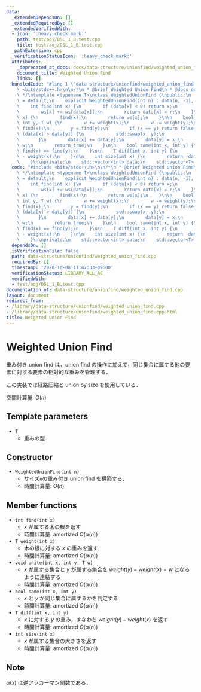 ```yaml
---
data:
  _extendedDependsOn: []
  _extendedRequiredBy: []
  _extendedVerifiedWith:
  - icon: ':heavy_check_mark:'
    path: test/aoj/DSL_1_B.test.cpp
    title: test/aoj/DSL_1_B.test.cpp
  _pathExtension: cpp
  _verificationStatusIcon: ':heavy_check_mark:'
  attributes:
    _deprecated_at_docs: docs/data-structure/unionfind/weighted_union_find.md
    document_title: Weighted Union Find
    links: []
  bundledCode: "#line 1 \"data-structure/unionfind/weighted_union_find.cpp\"\n#include\
    \ <bits/stdc++.h>\n\n/*\n * @brief Weighted Union Find\n * @docs docs/data-structure/unionfind/weighted_union_find.md\n\
    \ */\ntemplate <typename T>\nclass WeightedUnionFind {\npublic:\n    WeightedUnionFind()\
    \ = default;\n    explicit WeightedUnionFind(int n) : data(n, -1), ws(n) {}\n\n\
    \    int find(int x) {\n        if (data[x] < 0) return x;\n        int r = find(data[x]);\n\
    \        ws[x] += ws[data[x]];\n        return data[x] = r;\n    }\n\n    T weight(int\
    \ x) {\n        find(x);\n        return ws[x];\n    }\n\n    bool unite(int x,\
    \ int y, T w) {\n        w += weight(x);\n        w -= weight(y);\n        x =\
    \ find(x);\n        y = find(y);\n        if (x == y) return false;\n        if\
    \ (data[x] > data[y]) {\n            std::swap(x, y);\n            w = -w;\n \
    \       }\n        data[x] += data[y];\n        data[y] = x;\n        ws[y] =\
    \ w;\n        return true;\n    }\n\n    bool same(int x, int y) {\n        return\
    \ find(x) == find(y);\n    }\n\n    T diff(int x, int y) {\n        return weight(y)\
    \ - weight(x);\n    }\n\n    int size(int x) {\n        return -data[find(x)];\n\
    \    }\n\nprivate:\n    std::vector<int> data;\n    std::vector<T> ws;\n};\n"
  code: "#include <bits/stdc++.h>\n\n/*\n * @brief Weighted Union Find\n * @docs docs/data-structure/unionfind/weighted_union_find.md\n\
    \ */\ntemplate <typename T>\nclass WeightedUnionFind {\npublic:\n    WeightedUnionFind()\
    \ = default;\n    explicit WeightedUnionFind(int n) : data(n, -1), ws(n) {}\n\n\
    \    int find(int x) {\n        if (data[x] < 0) return x;\n        int r = find(data[x]);\n\
    \        ws[x] += ws[data[x]];\n        return data[x] = r;\n    }\n\n    T weight(int\
    \ x) {\n        find(x);\n        return ws[x];\n    }\n\n    bool unite(int x,\
    \ int y, T w) {\n        w += weight(x);\n        w -= weight(y);\n        x =\
    \ find(x);\n        y = find(y);\n        if (x == y) return false;\n        if\
    \ (data[x] > data[y]) {\n            std::swap(x, y);\n            w = -w;\n \
    \       }\n        data[x] += data[y];\n        data[y] = x;\n        ws[y] =\
    \ w;\n        return true;\n    }\n\n    bool same(int x, int y) {\n        return\
    \ find(x) == find(y);\n    }\n\n    T diff(int x, int y) {\n        return weight(y)\
    \ - weight(x);\n    }\n\n    int size(int x) {\n        return -data[find(x)];\n\
    \    }\n\nprivate:\n    std::vector<int> data;\n    std::vector<T> ws;\n};"
  dependsOn: []
  isVerificationFile: false
  path: data-structure/unionfind/weighted_union_find.cpp
  requiredBy: []
  timestamp: '2020-10-08 11:47:33+09:00'
  verificationStatus: LIBRARY_ALL_AC
  verifiedWith:
  - test/aoj/DSL_1_B.test.cpp
documentation_of: data-structure/unionfind/weighted_union_find.cpp
layout: document
redirect_from:
- /library/data-structure/unionfind/weighted_union_find.cpp
- /library/data-structure/unionfind/weighted_union_find.cpp.html
title: Weighted Union Find
---
```

# Weighted Union Find

重み付き union find は，union find の操作に加えて，同じ集合に属する他の要素に対する要素の相対的な重みを管理する．

この実装では経路圧縮と union by size を使用している．

空間計算量: $O(n)$

## Template parameters

- `T`
    - 重みの型

## Constructor

- `WeightedUnionFind(int n)`
    - サイズ`n`の重み付き union find を構築する．
    - 時間計算量: $O(n)$

## Member functions

- `int find(int x)`
    - $x$ が属する木の根を返す
    - 時間計算量: $\mathrm{amortized}\ O(\alpha(n))$
- `T weight(int x)`
    - 木の根に対する $x$ の重みを返す
    - 時間計算量: $\mathrm{amortized}\ O(\alpha(n))$
- `void unite(int x, int y, T w)`
    - $x$ が属する集合と $y$ が属する集合を $weight(y) - weight(x) = w$ となるように連結する
    - 時間計算量: $\mathrm{amortized}\ O(\alpha(n))$
- `bool same(int x, int y)`
    - $x$ と $y$ が同じ集合に属するかを判定する
    - 時間計算量: $\mathrm{amortized}\ O(\alpha(n))$
- `T diff(int x, int y)`
    - $x$ に対する $y$ の重み，すなわち $weight(y) - weight(x)$ を返す
    - 時間計算量: $\mathrm{amortized}\ O(\alpha(n))$
- `int size(int x)`
    - $x$ が属する集合の大きさを返す
    - 時間計算量: $\mathrm{amortized}\ O(\alpha(n))$

## Note

$\alpha(x)$ は逆アッカーマン関数である．